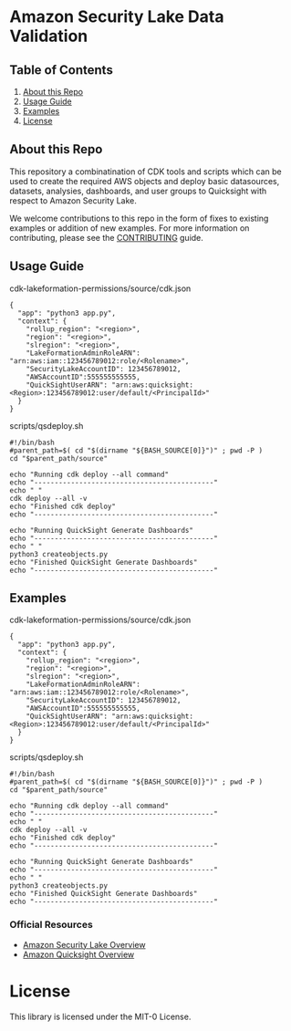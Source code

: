 Amazon Security Lake Data Validation 
========================

## Table of Contents
1. [About this Repo](#About)
2. [Usage Guide](#Usage)
3. [Examples](#Examples)
4. [License](#License)

## About this Repo <a name="About"></a>

This repository a combinatination of CDK tools and scripts which can be used to create the required AWS objects and deploy basic datasources, datasets, analysies, dashboards, and user groups to Quicksight with respect to Amazon Security Lake.

We welcome contributions to this repo in the form of fixes to existing examples or addition of new examples. For more information on contributing, please see the [CONTRIBUTING](https://github.com/aws-samples/amazon-security-lake/blob/main/CONTRIBUTING.md) guide.


## Usage Guide <a name="Usage"></a>

cdk-lakeformation-permissions/source/cdk.json
  
	{
	  "app": "python3 app.py",
	  "context": {
	    "rollup_region": "<region>",
	    "region": "<region>",
	    "slregion": "<region>",
	    "LakeFormationAdminRoleARN": "arn:aws:iam::123456789012:role/<Rolename>",
	    "SecurityLakeAccountID": 123456789012,
	    "AWSAccountID":555555555555,
	    "QuickSightUserARN": "arn:aws:quicksight:<Region>:123456789012:user/default/<PrincipalId>"   
	  }
	}
	
  
scripts/qsdeploy.sh

	#!/bin/bash
	#parent_path=$( cd "$(dirname "${BASH_SOURCE[0]}")" ; pwd -P )
	cd "$parent_path/source"

	echo "Running cdk deploy --all command"
	echo "--------------------------------------------"
	echo " "
	cdk deploy --all -v
	echo "Finished cdk deploy"
	echo "--------------------------------------------"

	echo "Running QuickSight Generate Dashboards"
	echo "--------------------------------------------"
	echo " "
	python3 createobjects.py
	echo "Finished QuickSight Generate Dashboards"
	echo "--------------------------------------------"


## Examples <a name="Examples"></a>

cdk-lakeformation-permissions/source/cdk.json
  
	{
	  "app": "python3 app.py",
	  "context": {
	    "rollup_region": "<region>",
	    "region": "<region>",
	    "slregion": "<region>",
	    "LakeFormationAdminRoleARN": "arn:aws:iam::123456789012:role/<Rolename>",
	    "SecurityLakeAccountID": 123456789012,
	    "AWSAccountID":555555555555,
	    "QuickSightUserARN": "arn:aws:quicksight:<Region>:123456789012:user/default/<PrincipalId>"   
	  }
	}
  
scripts/qsdeploy.sh

	#!/bin/bash
	#parent_path=$( cd "$(dirname "${BASH_SOURCE[0]}")" ; pwd -P )
	cd "$parent_path/source"

	echo "Running cdk deploy --all command"
	echo "--------------------------------------------"
	echo " "
	cdk deploy --all -v
	echo "Finished cdk deploy"
	echo "--------------------------------------------"

	echo "Running QuickSight Generate Dashboards"
	echo "--------------------------------------------"
	echo " "
	python3 createobjects.py
	echo "Finished QuickSight Generate Dashboards"
	echo "--------------------------------------------"


### Official Resources
- [Amazon Security Lake Overview](https://aws.amazon.com/security-lake/)
- [Amazon Quicksight Overview](https://aws.amazon.com/quicksight/)

# License <a name="License"></a>

This library is licensed under the MIT-0 License.
